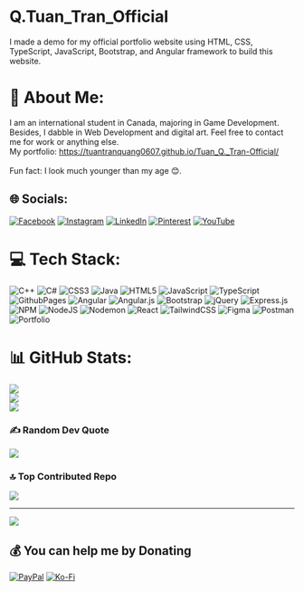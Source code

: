 # Q.Tuan_Tran_Official

I made a demo for my official portfolio website using HTML, CSS, TypeScript, JavaScript, Bootstrap, and Angular framework to build this website.

# 💫 About Me:
I am an international student in Canada, majoring in Game Development. Besides, I dabble in Web Development and digital art. Feel free to contact me for work or anything else.<br>
My portfolio: https://tuantranquang0607.github.io/Tuan_Q._Tran-Official/<br><br>
Fun fact: I look much younger than my age 😊.


## 🌐 Socials:
[![Facebook](https://img.shields.io/badge/Facebook-%231877F2.svg?logo=Facebook&logoColor=white)](https://facebook.com/profile.php?id=100030823129717) [![Instagram](https://img.shields.io/badge/Instagram-%23E4405F.svg?logo=Instagram&logoColor=white)](https://instagram.com/mr.moony__/) [![LinkedIn](https://img.shields.io/badge/LinkedIn-%230077B5.svg?logo=linkedin&logoColor=white)](https://linkedin.com/in/q-tuan-tran-82371a257/) [![Pinterest](https://img.shields.io/badge/Pinterest-%23E60023.svg?logo=Pinterest&logoColor=white)](https://pinterest.com/tranquangtuan060703/) [![YouTube](https://img.shields.io/badge/YouTube-%23FF0000.svg?logo=YouTube&logoColor=white)](https://youtube.com/@UCICxhv7GwnSrwenqrGzZ4DQ) 

# 💻 Tech Stack:
![C++](https://img.shields.io/badge/c++-%2300599C.svg?style=for-the-badge&logo=c%2B%2B&logoColor=white) ![C#](https://img.shields.io/badge/c%23-%23239120.svg?style=for-the-badge&logo=csharp&logoColor=white) ![CSS3](https://img.shields.io/badge/css3-%231572B6.svg?style=for-the-badge&logo=css3&logoColor=white) ![Java](https://img.shields.io/badge/java-%23ED8B00.svg?style=for-the-badge&logo=openjdk&logoColor=white) ![HTML5](https://img.shields.io/badge/html5-%23E34F26.svg?style=for-the-badge&logo=html5&logoColor=white) ![JavaScript](https://img.shields.io/badge/javascript-%23323330.svg?style=for-the-badge&logo=javascript&logoColor=%23F7DF1E) ![TypeScript](https://img.shields.io/badge/typescript-%23007ACC.svg?style=for-the-badge&logo=typescript&logoColor=white) ![GithubPages](https://img.shields.io/badge/github%20pages-121013?style=for-the-badge&logo=github&logoColor=white) ![Angular](https://img.shields.io/badge/angular-%23DD0031.svg?style=for-the-badge&logo=angular&logoColor=white) ![Angular.js](https://img.shields.io/badge/angular.js-%23E23237.svg?style=for-the-badge&logo=angularjs&logoColor=white) ![Bootstrap](https://img.shields.io/badge/bootstrap-%238511FA.svg?style=for-the-badge&logo=bootstrap&logoColor=white) ![jQuery](https://img.shields.io/badge/jquery-%230769AD.svg?style=for-the-badge&logo=jquery&logoColor=white) ![Express.js](https://img.shields.io/badge/express.js-%23404d59.svg?style=for-the-badge&logo=express&logoColor=%2361DAFB) ![NPM](https://img.shields.io/badge/NPM-%23CB3837.svg?style=for-the-badge&logo=npm&logoColor=white) ![NodeJS](https://img.shields.io/badge/node.js-6DA55F?style=for-the-badge&logo=node.js&logoColor=white) ![Nodemon](https://img.shields.io/badge/NODEMON-%23323330.svg?style=for-the-badge&logo=nodemon&logoColor=%BBDEAD) ![React](https://img.shields.io/badge/react-%2320232a.svg?style=for-the-badge&logo=react&logoColor=%2361DAFB) ![TailwindCSS](https://img.shields.io/badge/tailwindcss-%2338B2AC.svg?style=for-the-badge&logo=tailwind-css&logoColor=white) ![Figma](https://img.shields.io/badge/figma-%23F24E1E.svg?style=for-the-badge&logo=figma&logoColor=white) ![Postman](https://img.shields.io/badge/Postman-FF6C37?style=for-the-badge&logo=postman&logoColor=white) ![Portfolio](https://img.shields.io/badge/Portfolio-%23000000.svg?style=for-the-badge&logo=firefox&logoColor=#FF7139)
# 📊 GitHub Stats:
![](https://github-readme-stats.vercel.app/api?username=tuantranquang0607&theme=dark&hide_border=false&include_all_commits=true&count_private=true)<br/>
![](https://github-readme-streak-stats.herokuapp.com/?user=tuantranquang0607&theme=dark&hide_border=false)<br/>
![](https://github-readme-stats.vercel.app/api/top-langs/?username=tuantranquang0607&theme=dark&hide_border=false&include_all_commits=true&count_private=true&layout=compact)

### ✍️ Random Dev Quote
![](https://quotes-github-readme.vercel.app/api?type=horizontal&theme=radical)

### 🔝 Top Contributed Repo
![](https://github-contributor-stats.vercel.app/api?username=tuantranquang0607&limit=5&theme=dark&combine_all_yearly_contributions=true)

---
[![](https://visitcount.itsvg.in/api?id=tuantranquang0607&icon=0&color=3)](https://visitcount.itsvg.in)

  ## 💰 You can help me by Donating
  [![PayPal](https://img.shields.io/badge/PayPal-00457C?style=for-the-badge&logo=paypal&logoColor=white)](https://paypal.me/tuantran6703) [![Ko-Fi](https://img.shields.io/badge/Ko--fi-F16061?style=for-the-badge&logo=ko-fi&logoColor=white)](https://ko-fi.com/tuantran6703) 

  
<!-- Proudly created with GPRM ( https://gprm.itsvg.in ) -->

